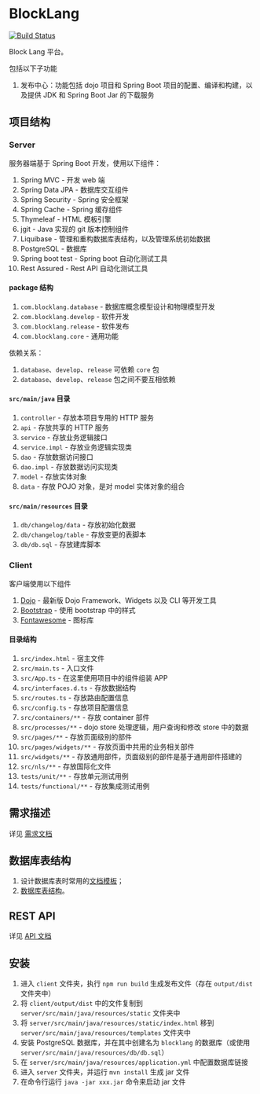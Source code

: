 ﻿# BlockLang

[![Build Status](https://travis-ci.org/blocklang/blocklang.com.svg?branch=master)](https://travis-ci.org/blocklang/blocklang.com)

Block Lang 平台。

包括以下子功能

1. 发布中心：功能包括 dojo 项目和 Spring Boot 项目的配置、编译和构建，以及提供 JDK 和 Spring Boot Jar 的下载服务

## 项目结构

### Server

服务器端基于 Spring Boot 开发，使用以下组件：

1. Spring MVC - 开发 web 端
2. Spring Data JPA - 数据库交互组件
3. Spring Security - Spring 安全框架
4. Spring Cache - Spring 缓存组件
5. Thymeleaf - HTML 模板引擎
6. jgit - Java 实现的 git 版本控制组件
7. Liquibase - 管理和重构数据库表结构，以及管理系统初始数据
8. PostgreSQL - 数据库
9. Spring boot test - Spring boot 自动化测试工具
10. Rest Assured - Rest API 自动化测试工具

#### package 结构

1. `com.blocklang.database` - 数据库概念模型设计和物理模型开发
2. `com.blocklang.develop` - 软件开发
3. `com.blocklang.release` - 软件发布
4. `com.blocklang.core` - 通用功能

依赖关系：

1. `database`、`develop`、`release` 可依赖 `core` 包
2. `database`、`develop`、`release` 包之间不要互相依赖

#### `src/main/java` 目录

1. `controller` - 存放本项目专用的 HTTP 服务
2. `api` - 存放共享的 HTTP 服务
3. `service` - 存放业务逻辑接口
4. `service.impl` - 存放业务逻辑实现类
5. `dao` - 存放数据访问接口
6. `dao.impl` - 存放数据访问实现类
7. `model` - 存放实体对象
8. `data` - 存放 POJO 对象，是对 model 实体对象的组合

#### `src/main/resources` 目录

1. `db/changelog/data` - 存放初始化数据
2. `db/changelog/table` - 存放变更的表脚本
3. `db/db.sql` - 存放建库脚本

### Client

客户端使用以下组件

1. [Dojo](https://dojo.io/) - 最新版 Dojo Framework、Widgets 以及 CLI 等开发工具
2. [Bootstrap](http://getbootstrap.com/) - 使用 bootstrap 中的样式
3. [Fontawesome](https://fontawesome.com/) - 图标库

#### 目录结构

1. `src/index.html` - 宿主文件
2. `src/main.ts` - 入口文件
3. `src/App.ts` - 在这里使用项目中的组件组装 APP
4. `src/interfaces.d.ts` - 存放数据结构
5. `src/routes.ts` - 存放路由配置信息
6. `src/config.ts` - 存放项目配置信息
7. `src/containers/**` - 存放 container 部件
8. `src/processes/**` - dojo store 处理逻辑，用户查询和修改 store 中的数据
9. `src/pages/**` - 存放页面级别的部件
10. `src/pages/widgets/**` - 存放页面中共用的业务相关部件
11. `src/widgets/**` - 存放通用部件，页面级别的部件是基于通用部件搭建的
12. `src/nls/**` - 存放国际化文件
13. `tests/unit/**` - 存放单元测试用例
14. `tests/functional/**` - 存放集成测试用例

## 需求描述

详见 [需求文档](docs/spec/README.md)

## 数据库表结构

1. 设计数据库表时常用的[文档模板](docs/db/_TEMPLATE.md)；
2. [数据库表结构](docs/db/README.md)。

## REST API

详见 [API 文档](docs/API/README.md)

## 安装

1. 进入 `client` 文件夹，执行 `npm run build` 生成发布文件（存在 `output/dist` 文件夹中）
2. 将 `client/output/dist` 中的文件复制到 `server/src/main/java/resources/static` 文件夹中
3. 将 `server/src/main/java/resources/static/index.html` 移到 `server/src/main/java/resources/templates` 文件夹中
4. 安装 PostgreSQL 数据库，并在其中创建名为 `blocklang` 的数据库（或使用 `server/src/main/java/resources/db/db.sql`）
5. 在 `server/src/main/java/resources/application.yml` 中配置数据库链接
6. 进入 `server` 文件夹，并运行 `mvn install` 生成 jar 文件
7. 在命令行运行 `java -jar xxx.jar` 命令来启动 jar 文件
